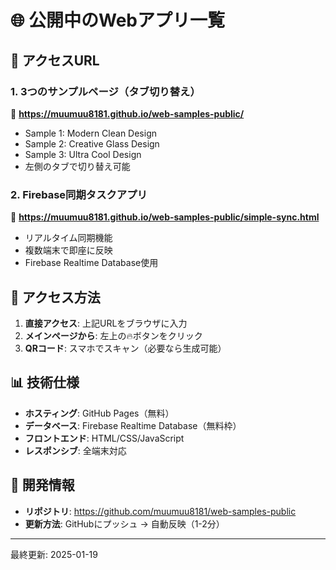 # 🌐 公開中のWebアプリ一覧

## 📱 アクセスURL

### 1. 3つのサンプルページ（タブ切り替え）
🔗 **https://muumuu8181.github.io/web-samples-public/**

- Sample 1: Modern Clean Design
- Sample 2: Creative Glass Design  
- Sample 3: Ultra Cool Design
- 左側のタブで切り替え可能

### 2. Firebase同期タスクアプリ
🔗 **https://muumuu8181.github.io/web-samples-public/simple-sync.html**

- リアルタイム同期機能
- 複数端末で即座に反映
- Firebase Realtime Database使用

## 🚀 アクセス方法

1. **直接アクセス**: 上記URLをブラウザに入力
2. **メインページから**: 左上の🔥ボタンをクリック
3. **QRコード**: スマホでスキャン（必要なら生成可能）

## 📊 技術仕様

- **ホスティング**: GitHub Pages（無料）
- **データベース**: Firebase Realtime Database（無料枠）
- **フロントエンド**: HTML/CSS/JavaScript
- **レスポンシブ**: 全端末対応

## 🔧 開発情報

- **リポジトリ**: https://github.com/muumuu8181/web-samples-public
- **更新方法**: GitHubにプッシュ → 自動反映（1-2分）

---
最終更新: 2025-01-19